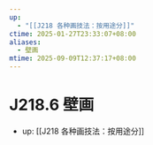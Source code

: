 ```yaml
---
up:
  - "[[J218 各种画技法：按用途分]]"
ctime: 2025-01-27T23:33:07+08:00
aliases:
  - 壁画
mtime: 2025-09-09T12:37:17+08:00
---
```


# J218.6 壁画

- up: [[J218 各种画技法：按用途分]]
